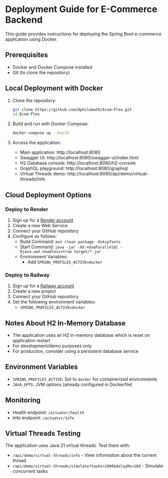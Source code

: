 # Deployment Guide for E-Commerce Backend

This guide provides instructions for deploying the Spring Boot e-commerce application using Docker.

## Prerequisites

- Docker and Docker Compose installed
- Git (to clone the repository)

## Local Deployment with Docker

1. Clone the repository:
   ```bash
   git clone https://github.com/Dphilomath/Ecom-Flex.git
   cd Ecom-Flex
   ```

2. Build and run with Docker Compose:
   ```bash
   docker-compose up --build
   ```

3. Access the application:
   - Main application: http://localhost:8080
   - Swagger UI: http://localhost:8080/swagger-ui/index.html
   - H2 Database console: http://localhost:8080/h2-console
   - GraphQL playground: http://localhost:8080/graphiql
   - Virtual Threads demo: http://localhost:8080/api/demo/virtual-threads/info

## Cloud Deployment Options

### Deploy to Render

1. Sign up for a [Render account](https://render.com/)
2. Create a new Web Service
3. Connect your GitHub repository
4. Configure as follows:
   - Build Command: `mvn clean package -DskipTests`
   - Start Command: `java -jar -XX:+UseParallelGC -Djava.awt.headless=true target/*.jar`
   - Environment Variables:
     - Add `SPRING_PROFILES_ACTIVE=docker`

### Deploy to Railway

1. Sign up for a [Railway account](https://railway.app/)
2. Create a new project
3. Connect your GitHub repository
4. Set the following environment variables:
   - `SPRING_PROFILES_ACTIVE=docker`

## Notes About H2 In-Memory Database

- The application uses an H2 in-memory database which is reset on application restart
- For development/demo purposes only
- For production, consider using a persistent database service

## Environment Variables

- `SPRING_PROFILES_ACTIVE`: Set to `docker` for containerized environments
- `JAVA_OPTS`: JVM options (already configured in Dockerfile)

## Monitoring

- Health endpoint: `/actuator/health`
- Info endpoint: `/actuator/info`

## Virtual Threads Testing

The application uses Java 21 virtual threads. Test them with:

- `/api/demo/virtual-threads/info` - View information about the current thread
- `/api/demo/virtual-threads/simulate?tasks=1000&delayMs=100` - Simulate concurrent tasks 